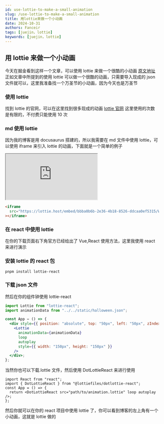 ```yaml
---
id: use-lottie-to-make-a-small-animation
slug: /use-lottie-to-make-a-small-animation
title: 用lottie来做一个小动画
date: 2024-10-31
authors: Fanceir
tags: [juejin，lottie]
keywords: [juejin，lottie]
---
```


## 用 lottie 来做一个小动画

今天在掘金看到这样一个文章，可以使用 lottie 来做一个很酷的小动画
[原文地址](https://juejin.cn/post/7430690608711647232)
正如文章中所提到的使用 lottie 可以做一个很酷的动画，只需要导入现成的 json 文件就可以，这里我准备找一个万圣节的小动画，因为今天也是万圣节

### 使用 lottie

找到 lottie 的官网，可以在这里找到很多现成的动画
[lottie 官网](https://lottiefiles.com/)
这里使用的次数是有限的，不付费只能使用 10 次

### md 使用 lottie

因为我的博客是用 docusaurus 搭建的，所以我需要在 md 文件中使用 lottie，可以使用 iframe 来引入 lottie 的动画，下面就是一个简单的例子

<iframe src="https://lottie.host/embed/bbba0b6b-2e36-4b18-8526-ddcaa0ef5315/WBhsiFvUI8.json"></iframe>

```html
<iframe
  src="https://lottie.host/embed/bbba0b6b-2e36-4b18-8526-ddcaa0ef5315/WBhsiFvUI8.json"
></iframe>
```

### 在 react 中使用 lottie

在你的下载页面右下角官方已经给出了 Vue,React 使用方法，这里我使用 react 来进行演示

### 安装 lottie 的 react 包

```bash
pnpm install lottie-react
```

### 下载 json 文件

然后在你的组件钟使用 lottie-react

```jsx
import Lottie from "lottie-react";
import animationData from "../../static/halloween.json";

const App = () => {
  <div style={{ position: "absolute", top: "50px", left: "50px", zIndex: 10 }}>
    <Lottie
      animationData={animationData}
      loop
      autoplay
      style={{ width: "150px", height: "150px" }}
    />
  </div>;
};
```

当然你也可以下载.lottie 文件，然后使用 DotLottieReact 来进行使用

```tsx
import React from "react";
import { DotLottieReact } from "@lottiefiles/dotlottie-react";
const App = () => {
  return <DotLottieReact src="path/to/animation.lottie" loop autoplay />;
};
```

然后你就可以在你的 react 项目中使用 lottie 了，你可以看到博客的左上角有一个小动画，这就是 lottie 做的
